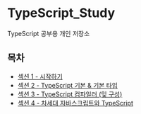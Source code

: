 # TypeScript_Study

TypeScript 공부용 개인 저장소

## 목차

<ul>
  <li><a href="https://github.com/songsurl00/TypeScript_Study/tree/main/Section_1">섹션 1 - 시작하기</a></li>
  <li><a href="https://github.com/songsurl00/TypeScript_Study/tree/main/Section_2">섹션 2 - TypeScript 기본 & 기본 타입<a/></li>
  <li><a href="https://github.com/songsurl00/TypeScript_Study/tree/main/Section_3">섹션 3 - TypeScript 컴파일러 (및 구성)<a/></li>
  <li><a href="https://github.com/songsurl00/TypeScript_Study/tree/main/Section_4">섹션 4 - 차세대 자바스크립트와 TypeScript<a/></li>
</ul>
